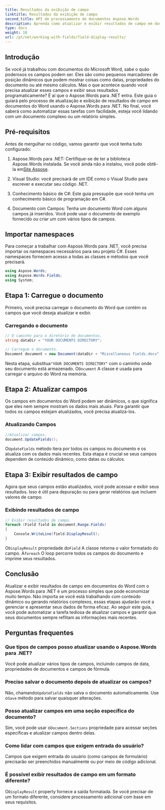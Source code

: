 ```yaml
---
title: Resultados da exibição de campo
linktitle: Resultados da exibição de campo
second_title: API de processamento de documentos Aspose.Words
description: Aprenda como atualizar e exibir resultados de campo em documentos do Word usando o Aspose.Words para .NET com este guia passo a passo. Perfeito para automatizar tarefas de documentos.
type: docs
weight: 10
url: /pt/net/working-with-fields/field-display-results/
---
```

## Introdução

Se você já trabalhou com documentos do Microsoft Word, sabe o quão poderosos os campos podem ser. Eles são como pequenos marcadores de posição dinâmicos que podem mostrar coisas como datas, propriedades do documento ou até mesmo cálculos. Mas o que acontece quando você precisa atualizar esses campos e exibir seus resultados programaticamente? É aí que o Aspose.Words para .NET entra. Este guia o guiará pelo processo de atualização e exibição de resultados de campo em documentos do Word usando o Aspose.Words para .NET. No final, você saberá como automatizar essas tarefas com facilidade, esteja você lidando com um documento complexo ou um relatório simples.

## Pré-requisitos

Antes de mergulhar no código, vamos garantir que você tenha tudo configurado:

1. Aspose.Words para .NET: Certifique-se de ter a biblioteca Aspose.Words instalada. Se você ainda não a instalou, você pode obtê-la em[Site Aspose](https://releases.aspose.com/words/net/).

2. Visual Studio: você precisará de um IDE como o Visual Studio para escrever e executar seu código .NET.

3. Conhecimento básico de C#: Este guia pressupõe que você tenha um conhecimento básico de programação em C#.

4. Documento com Campos: Tenha um documento Word com alguns campos já inseridos. Você pode usar o documento de exemplo fornecido ou criar um com vários tipos de campos.

## Importar namespaces

Para começar a trabalhar com Aspose.Words para .NET, você precisa importar os namespaces necessários para seu projeto C#. Esses namespaces fornecem acesso a todas as classes e métodos que você precisará.

```csharp
using Aspose.Words;
using Aspose.Words.Fields;
using System;
```

## Etapa 1: Carregue o documento

Primeiro, você precisa carregar o documento do Word que contém os campos que você deseja atualizar e exibir.

### Carregando o documento

```csharp
// O caminho para o diretório de documentos.
string dataDir = "YOUR DOCUMENTS DIRECTORY";

// Carregue o documento.
Document document = new Document(dataDir + "Miscellaneous fields.docx");
```

 Nesta etapa, substitua`"YOUR DOCUMENTS DIRECTORY"` com o caminho onde seu documento está armazenado. O`Document` A classe é usada para carregar o arquivo do Word na memória.

## Etapa 2: Atualizar campos

Os campos em documentos do Word podem ser dinâmicos, o que significa que eles nem sempre mostram os dados mais atuais. Para garantir que todos os campos estejam atualizados, você precisa atualizá-los.

### Atualizando Campos

```csharp
//Atualizar campos.
document.UpdateFields();
```

O`UpdateFields` método itera por todos os campos no documento e os atualiza com os dados mais recentes. Esta etapa é crucial se seus campos dependem de conteúdo dinâmico, como datas ou cálculos.

## Etapa 3: Exibir resultados de campo

Agora que seus campos estão atualizados, você pode acessar e exibir seus resultados. Isso é útil para depuração ou para gerar relatórios que incluem valores de campo.

### Exibindo resultados de campo

```csharp
// Exibir resultados de campo.
foreach (Field field in document.Range.Fields)
{
    Console.WriteLine(field.DisplayResult);
}
```

O`DisplayResult` propriedade do`Field` A classe retorna o valor formatado do campo. A`foreach` O loop percorre todos os campos do documento e imprime seus resultados.

## Conclusão

Atualizar e exibir resultados de campo em documentos do Word com o Aspose.Words para .NET é um processo simples que pode economizar muito tempo. Não importa se você está trabalhando com conteúdo dinâmico ou gerando relatórios complexos, essas etapas ajudarão você a gerenciar e apresentar seus dados de forma eficaz. Ao seguir este guia, você pode automatizar a tarefa tediosa de atualizar campos e garantir que seus documentos sempre reflitam as informações mais recentes.

## Perguntas frequentes

### Que tipos de campos posso atualizar usando o Aspose.Words para .NET?  
Você pode atualizar vários tipos de campos, incluindo campos de data, propriedades de documentos e campos de fórmula.

### Preciso salvar o documento depois de atualizar os campos?  
 Não, chamando`UpdateFields` não salva o documento automaticamente. Use o`Save` método para salvar quaisquer alterações.

### Posso atualizar campos em uma seção específica do documento?  
 Sim, você pode usar o`Document.Sections` propriedade para acessar seções específicas e atualizar campos dentro delas.

### Como lidar com campos que exigem entrada do usuário?  
Campos que exigem entrada do usuário (como campos de formulário) precisarão ser preenchidos manualmente ou por meio de código adicional.

### É possível exibir resultados de campo em um formato diferente?  
O`DisplayResult` property fornece a saída formatada. Se você precisar de um formato diferente, considere processamento adicional com base em seus requisitos.